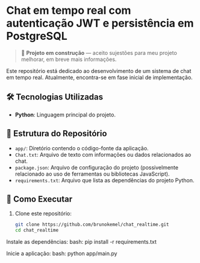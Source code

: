 # Chat em tempo real com autenticação JWT e persistência em PostgreSQL

> 🚧 **Projeto em construção** — aceito sujestões para meu projeto melhorar, em breve mais informações.

Este repositório está dedicado ao desenvolvimento de um sistema de chat em tempo real. Atualmente, encontra-se em fase inicial de implementação.

## 🛠️ Tecnologias Utilizadas

- **Python**: Linguagem principal do projeto.

## 📁 Estrutura do Repositório

- `app/`: Diretório contendo o código-fonte da aplicação.
- `Chat.txt`: Arquivo de texto com informações ou dados relacionados ao chat.
- `package.json`: Arquivo de configuração do projeto (possivelmente relacionado ao uso de ferramentas ou bibliotecas JavaScript).
- `requirements.txt`: Arquivo que lista as dependências do projeto Python.

## 🚀 Como Executar

1. Clone este repositório:

   ```bash
   git clone https://github.com/brunokemel/chat_realtime.git
   cd chat_realtime

Instale as dependências:
  bash:
    pip install -r requirements.txt

Inicie a aplicação:
  bash: python app/main.py


    
